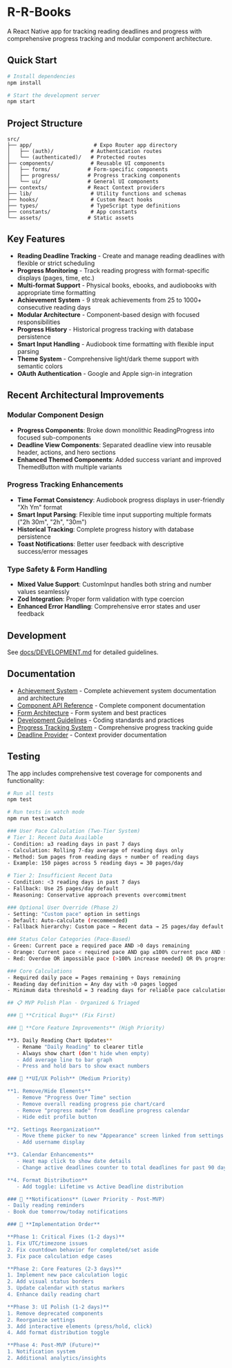 # R-R-Books

A React Native app for tracking reading deadlines and progress with comprehensive progress tracking and modular component architecture.

## Quick Start

```bash
# Install dependencies
npm install

# Start the development server
npm start
```

## Project Structure

```
src/
├── app/                    # Expo Router app directory
│   ├── (auth)/            # Authentication routes
│   └── (authenticated)/   # Protected routes
├── components/            # Reusable UI components
│   ├── forms/            # Form-specific components
│   ├── progress/         # Progress tracking components
│   └── ui/               # General UI components
├── contexts/             # React Context providers
├── lib/                   # Utility functions and schemas
├── hooks/                 # Custom React hooks
├── types/                 # TypeScript type definitions
├── constants/             # App constants
└── assets/               # Static assets
```

## Key Features

- **Reading Deadline Tracking** - Create and manage reading deadlines with flexible or strict scheduling
- **Progress Monitoring** - Track reading progress with format-specific displays (pages, time, etc.)
- **Multi-format Support** - Physical books, ebooks, and audiobooks with appropriate time formatting
- **Achievement System** - 9 streak achievements from 25 to 1000+ consecutive reading days
- **Modular Architecture** - Component-based design with focused responsibilities
- **Progress History** - Historical progress tracking with database persistence
- **Smart Input Handling** - Audiobook time formatting with flexible input parsing
- **Theme System** - Comprehensive light/dark theme support with semantic colors
- **OAuth Authentication** - Google and Apple sign-in integration

## Recent Architectural Improvements

### Modular Component Design
- **Progress Components**: Broke down monolithic ReadingProgress into focused sub-components
- **Deadline View Components**: Separated deadline view into reusable header, actions, and hero sections
- **Enhanced Themed Components**: Added success variant and improved ThemedButton with multiple variants

### Progress Tracking Enhancements
- **Time Format Consistency**: Audiobook progress displays in user-friendly "Xh Ym" format
- **Smart Input Parsing**: Flexible time input supporting multiple formats ("2h 30m", "2h", "30m")
- **Historical Tracking**: Complete progress history with database persistence
- **Toast Notifications**: Better user feedback with descriptive success/error messages

### Type Safety & Form Handling
- **Mixed Value Support**: CustomInput handles both string and number values seamlessly
- **Zod Integration**: Proper form validation with type coercion
- **Enhanced Error Handling**: Comprehensive error states and user feedback

## Development

See [docs/DEVELOPMENT.md](docs/DEVELOPMENT.md) for detailed guidelines.

## Documentation

- [Achievement System](docs/ACHIEVEMENTS.md) - Complete achievement system documentation and architecture
- [Component API Reference](docs/COMPONENTS.md) - Complete component documentation
- [Form Architecture](docs/FORMS.md) - Form system and best practices
- [Development Guidelines](docs/DEVELOPMENT.md) - Coding standards and practices
- [Progress Tracking System](docs/PROGRESS_TRACKING.md) - Comprehensive progress tracking guide
- [Deadline Provider](docs/DEADLINE_PROVIDER.md) - Context provider documentation

## Testing

The app includes comprehensive test coverage for components and functionality:

```bash
# Run all tests
npm test

# Run tests in watch mode
npm run test:watch

### User Pace Calculation (Two-Tier System)
# Tier 1: Recent Data Available
- Condition: ≥3 reading days in past 7 days
- Calculation: Rolling 7-day average of reading days only
- Method: Sum pages from reading days ÷ number of reading days
- Example: 150 pages across 5 reading days = 30 pages/day

# Tier 2: Insufficient Recent Data
- Condition: <3 reading days in past 7 days
- Fallback: Use 25 pages/day default
- Reasoning: Conservative approach prevents overcommitment

### Optional User Override (Phase 2)
- Setting: "Custom pace" option in settings
- Default: Auto-calculate (recommended)
- Fallback hierarchy: Custom pace → Recent data → 25 pages/day default

### Status Color Categories (Pace-Based)
- Green: Current pace ≥ required pace AND >0 days remaining
- Orange: Current pace < required pace AND gap ≤100% current pace AND >0 days remaining
- Red: Overdue OR impossible pace (>100% increase needed) OR 0% progress with <3 days remaining

### Core Calculations
- Required daily pace = Pages remaining ÷ Days remaining
- Reading day definition = Any day with >0 pages logged
- Minimum data threshold = 3 reading days for reliable pace calculation

## 📋 MVP Polish Plan - Organized & Triaged

### 🚨 **Critical Bugs** (Fix First)

### 🎯 **Core Feature Improvements** (High Priority)

**3. Daily Reading Chart Updates**
   - Rename "Daily Reading" to clearer title
   - Always show chart (don't hide when empty)
   - Add average line to bar graph
   - Press and hold bars to show exact numbers

### 🔧 **UI/UX Polish** (Medium Priority)

**1. Remove/Hide Elements**
   - Remove "Progress Over Time" section
   - Remove overall reading progress pie chart/card
   - Remove "progress made" from deadline progress calendar
   - Hide edit profile button

**2. Settings Reorganization**
   - Move theme picker to new "Appearance" screen linked from settings
   - Add username display

**3. Calendar Enhancements**
   - Heat map click to show date details
   - Change active deadlines counter to total deadlines for past 90 days

**4. Format Distribution**
   - Add toggle: Lifetime vs Active Deadline distribution

### 📱 **Notifications** (Lower Priority - Post-MVP)
- Daily reading reminders
- Book due tomorrow/today notifications

### 📝 **Implementation Order**

**Phase 1: Critical Fixes (1-2 days)**
1. Fix UTC/timezone issues
2. Fix countdown behavior for completed/set aside
3. Fix pace calculation edge cases

**Phase 2: Core Features (2-3 days)**
1. Implement new pace calculation logic
2. Add visual status borders
3. Update calendar with status markers
4. Enhance daily reading chart

**Phase 3: UI Polish (1-2 days)**
1. Remove deprecated components
2. Reorganize settings
3. Add interactive elements (press/hold, click)
4. Add format distribution toggle

**Phase 4: Post-MVP (Future)**
1. Notification system
2. Additional analytics/insights